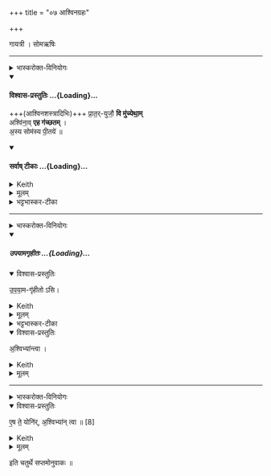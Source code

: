 +++
title = "०७ आश्विनग्रहः"

+++
<div class="js_include" url="/vedAH_yajuH/taittirIyam/sArasvata-vibhAgaH/saMhitA/sarva-prastutiH/1/4_somAbhiShavAdi/07_AshvinagrahaH"  newLevelForH1="1" includeTitle="true">


गायत्री । सोमऋषिः

_______
<details><summary>भास्करोक्त-विनियोगः</summary>

1पुनरप्याश्विनग्रहणमन्त्रः - प्रातर्युजाविति गायत्री त्रिपदा । पूर्वेण सहास्य विकल्पः ॥
</details>
<div class="js_include" newlevelforh1="4" title="विश्वास-प्रस्तुतिः" unfilled url="/vedAH_yajuH/taittirIyam/sArasvata-vibhAgaH/saMhitA/Rk/vishvAsa-prastutiH/1/4_somAbhiShavAdi/07_AshvinagrahaH/02_prAtaryujau_vi.md">
<details open><summary><h4>विश्वास-प्रस्तुतिः ...{Loading}...</h4></summary>

+++(आश्विनशस्त्रादिभिः)+++ प्रा॒त॒र्-युजौ॒ **वि मु॑च्येथा॒म्**  
अश्वि॑ना॒व् **एह ग॑च्छतम्** ।  
अ॒स्य सोम॑स्य पी॒तये॑ ॥
</details>
</div>
<div class="js_include" newlevelforh1="4" title="सर्वाष् टीकाः" unfilled url="/vedAH_yajuH/taittirIyam/sArasvata-vibhAgaH/saMhitA/Rk/sarvASh_TIkAH/1/4_somAbhiShavAdi/07_AshvinagrahaH/02_prAtaryujau_vi.md">
<details open><summary><h4>सर्वाष् टीकाः ...{Loading}...</h4></summary>
<details><summary>Keith</summary>

Ye that yoke early be unloosed  
O Aśvins, come ye hither,  
To drink this Soma.
</details>
<details><summary>मूलम्</summary>

प्रा॒त॒र्युजौ॒ वि मु॑च्येथा॒मश्वि॑ना॒वेह ग॑च्छतम् ।  
अ॒स्य सोम॑स्य पी॒तये॑ ॥
</details>
<details><summary>भट्टभास्कर-टीका</summary>

हे **अश्विनौ** यौ युवां **प्रातर्-युजौ** प्रातर्-योक्तारौ तौ **विमुच्येथाम्** यजमानान्तरैर् विमुक्तौ भवतं अन्य-यजमानान् विहाय इहास्मिन्कर्मण्य् आगच्छतम् । किमर्थम् ? - **अस्य सोमस्य पीतये** पानाय । 'क्तिच्कौ च संज्ञायाम्' इति क्तिच्, पानविशेषस्य संज्ञात्वात् ॥
</details>
</details>
</div>




_______
<details><summary>भास्करोक्त-विनियोगः</summary>

इत्यनुद्रुत्योपयामगृहीतोस्यश्विभ्यां त्वेति गृह्णाति ॥

</details>
<div class="js_include" includetitle="false" newlevelforh1="5" unfilled url="/vedAH_yajuH/taittirIyam/sArasvata-vibhAgaH/saMhitA/yajuH/sarva-prastutiH/1/4_somAbhiShavAdi/03_antaryAmagrahaH/upayAmagRhItaH.md">
<details open><summary><h5>उपयामगृहीतः ...{Loading}...</h5></summary>
<details open><summary>विश्वास-प्रस्तुतिः</summary>

उ॒प॒या॒म-गृ॑हीतो ऽसि।
</details>
<details><summary>Keith</summary>

Thou art taken with a support/ foundation.
</details>
<details><summary>मूलम्</summary>

उ॒प॒या॒मगृ॑हीतोऽसि।
</details>
<details><summary>भट्टभास्कर-टीका</summary>

उपयम्यन्ते स्वात्मन्येव नियम्यन्ते भूतजातान्यस्मिन् अभिन्नेधिकरणे इत्युपयामः पृथ्वी । 'इयं वा उपयामः' इति ब्राह्मणम् । 'हलश्च' इति घञ्, थाथादिस्वरेणान्तोदात्तत्वम् । तेन गृहीतस्त्वमसि ; कोन्यस्त्वां गृहीतुं क्षम इति भावः ; पृथिव्यापो गृहीष्यामीतिवत् । 'तृतीया कर्मणि' इति पूर्वपदप्रकृतिस्वरत्वम् । यद्वा - उपयामार्थं पृथिव्यर्थं गृहीतोसीति ; हे सोम ।   

ननु 'स्वाहा त्वा सुभवस्सूर्याय' इति मन्त्रवर्णनात् सूर्यदेवत्यः कथं पृथिवीदेवत्यः स्यात् ? नैतद्देवताभिधानं ; पृथिवीवासिनां प्रजानां यागद्वारेण स्थित्यर्थं गृहीतोसीति स्तूयते । यद्वा - पृथिव्यपि देवतैवास्य 'उपयामगृहीतोसीत्याहादितिदेवत्यास्तेन' इति, अदितिः पृथ्वी । 'चतुर्थी' इति योगविभागात्समासः । 'क्ते च' इति पूर्वपदप्रकृतिस्वरत्वम् । 'इयं वा उपयामस्तस्मादिमां प्रजा अनु प्रजायन्ते' इति ब्राह्मणम् ॥

________________

उपयामगृहीतोसीति व्याख्यातम् । 'इयं वा उपयामः' तयैव गृहीतोसीति ।
</details>
</details>
</div>
<details open><summary>विश्वास-प्रस्तुतिः</summary>

अ॒श्विभ्या॑न्त्वा ।
</details>
<details><summary>Keith</summary>

to the Aśvins thee!
</details>
<details><summary>मूलम्</summary>

अ॒श्विभ्या॑न्त्वा ।
</details>

_______
<details><summary>भास्करोक्त-विनियोगः</summary>

2एष ते योनिरश्विभ्यां त्वेति सादयति ॥

</details>
<details open><summary>विश्वास-प्रस्तुतिः</summary>

ए॒ष ते॒ योनि॑र्, अ॒श्विभ्या॑न् त्वा ॥ [8]  
</details>
<details><summary>Keith</summary>

This is thy birthplace; to the Aśvins thee!
</details>
<details><summary>मूलम्</summary>

ए॒ष ते॒ योनि॑र॒श्विभ्या॑न्त्वा ॥ [8]  
</details>

इति चतुर्थे सप्तमोनुवाकः ॥  

</div>